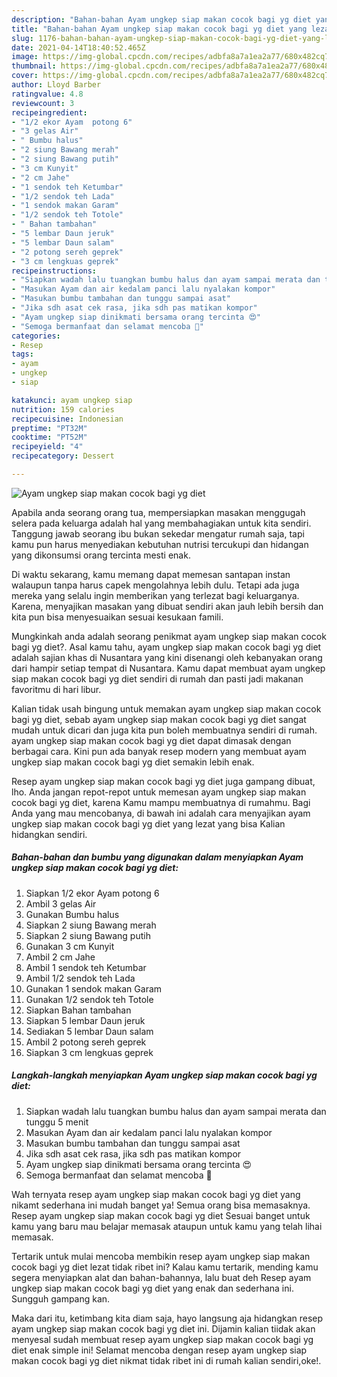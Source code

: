 ```yaml
---
description: "Bahan-bahan Ayam ungkep siap makan cocok bagi yg diet yang lezat dan Mudah Dibuat"
title: "Bahan-bahan Ayam ungkep siap makan cocok bagi yg diet yang lezat dan Mudah Dibuat"
slug: 1176-bahan-bahan-ayam-ungkep-siap-makan-cocok-bagi-yg-diet-yang-lezat-dan-mudah-dibuat
date: 2021-04-14T18:40:52.465Z
image: https://img-global.cpcdn.com/recipes/adbfa8a7a1ea2a77/680x482cq70/ayam-ungkep-siap-makan-cocok-bagi-yg-diet-foto-resep-utama.jpg
thumbnail: https://img-global.cpcdn.com/recipes/adbfa8a7a1ea2a77/680x482cq70/ayam-ungkep-siap-makan-cocok-bagi-yg-diet-foto-resep-utama.jpg
cover: https://img-global.cpcdn.com/recipes/adbfa8a7a1ea2a77/680x482cq70/ayam-ungkep-siap-makan-cocok-bagi-yg-diet-foto-resep-utama.jpg
author: Lloyd Barber
ratingvalue: 4.8
reviewcount: 3
recipeingredient:
- "1/2 ekor Ayam  potong 6"
- "3 gelas Air"
- " Bumbu halus"
- "2 siung Bawang merah"
- "2 siung Bawang putih"
- "3 cm Kunyit"
- "2 cm Jahe"
- "1 sendok teh Ketumbar"
- "1/2 sendok teh Lada"
- "1 sendok makan Garam"
- "1/2 sendok teh Totole"
- " Bahan tambahan"
- "5 lembar Daun jeruk"
- "5 lembar Daun salam"
- "2 potong sereh geprek"
- "3 cm lengkuas geprek"
recipeinstructions:
- "Siapkan wadah lalu tuangkan bumbu halus dan ayam sampai merata dan tunggu 5 menit"
- "Masukan Ayam dan air kedalam panci lalu nyalakan kompor"
- "Masukan bumbu tambahan dan tunggu sampai asat"
- "Jika sdh asat cek rasa, jika sdh pas matikan kompor"
- "Ayam ungkep siap dinikmati bersama orang tercinta 😍"
- "Semoga bermanfaat dan selamat mencoba 🙏"
categories:
- Resep
tags:
- ayam
- ungkep
- siap

katakunci: ayam ungkep siap 
nutrition: 159 calories
recipecuisine: Indonesian
preptime: "PT32M"
cooktime: "PT52M"
recipeyield: "4"
recipecategory: Dessert

---
```



![Ayam ungkep siap makan cocok bagi yg diet](https://img-global.cpcdn.com/recipes/adbfa8a7a1ea2a77/680x482cq70/ayam-ungkep-siap-makan-cocok-bagi-yg-diet-foto-resep-utama.jpg)

Apabila anda seorang orang tua, mempersiapkan masakan menggugah selera pada keluarga adalah hal yang membahagiakan untuk kita sendiri. Tanggung jawab seorang ibu bukan sekedar mengatur rumah saja, tapi kamu pun harus menyediakan kebutuhan nutrisi tercukupi dan hidangan yang dikonsumsi orang tercinta mesti enak.

Di waktu  sekarang, kamu memang dapat memesan santapan instan walaupun tanpa harus capek mengolahnya lebih dulu. Tetapi ada juga mereka yang selalu ingin memberikan yang terlezat bagi keluarganya. Karena, menyajikan masakan yang dibuat sendiri akan jauh lebih bersih dan kita pun bisa menyesuaikan sesuai kesukaan famili. 



Mungkinkah anda adalah seorang penikmat ayam ungkep siap makan cocok bagi yg diet?. Asal kamu tahu, ayam ungkep siap makan cocok bagi yg diet adalah sajian khas di Nusantara yang kini disenangi oleh kebanyakan orang dari hampir setiap tempat di Nusantara. Kamu dapat membuat ayam ungkep siap makan cocok bagi yg diet sendiri di rumah dan pasti jadi makanan favoritmu di hari libur.

Kalian tidak usah bingung untuk memakan ayam ungkep siap makan cocok bagi yg diet, sebab ayam ungkep siap makan cocok bagi yg diet sangat mudah untuk dicari dan juga kita pun boleh membuatnya sendiri di rumah. ayam ungkep siap makan cocok bagi yg diet dapat dimasak dengan berbagai cara. Kini pun ada banyak resep modern yang membuat ayam ungkep siap makan cocok bagi yg diet semakin lebih enak.

Resep ayam ungkep siap makan cocok bagi yg diet juga gampang dibuat, lho. Anda jangan repot-repot untuk memesan ayam ungkep siap makan cocok bagi yg diet, karena Kamu mampu membuatnya di rumahmu. Bagi Anda yang mau mencobanya, di bawah ini adalah cara menyajikan ayam ungkep siap makan cocok bagi yg diet yang lezat yang bisa Kalian hidangkan sendiri.

<!--inarticleads1-->

##### Bahan-bahan dan bumbu yang digunakan dalam menyiapkan Ayam ungkep siap makan cocok bagi yg diet:

1. Siapkan 1/2 ekor Ayam  potong 6
1. Ambil 3 gelas Air
1. Gunakan  Bumbu halus
1. Siapkan 2 siung Bawang merah
1. Siapkan 2 siung Bawang putih
1. Gunakan 3 cm Kunyit
1. Ambil 2 cm Jahe
1. Ambil 1 sendok teh Ketumbar
1. Ambil 1/2 sendok teh Lada
1. Gunakan 1 sendok makan Garam
1. Gunakan 1/2 sendok teh Totole
1. Siapkan  Bahan tambahan
1. Siapkan 5 lembar Daun jeruk
1. Sediakan 5 lembar Daun salam
1. Ambil 2 potong sereh geprek
1. Siapkan 3 cm lengkuas geprek




<!--inarticleads2-->

##### Langkah-langkah menyiapkan Ayam ungkep siap makan cocok bagi yg diet:

1. Siapkan wadah lalu tuangkan bumbu halus dan ayam sampai merata dan tunggu 5 menit
1. Masukan Ayam dan air kedalam panci lalu nyalakan kompor
1. Masukan bumbu tambahan dan tunggu sampai asat
1. Jika sdh asat cek rasa, jika sdh pas matikan kompor
1. Ayam ungkep siap dinikmati bersama orang tercinta 😍
1. Semoga bermanfaat dan selamat mencoba 🙏




Wah ternyata resep ayam ungkep siap makan cocok bagi yg diet yang nikamt sederhana ini mudah banget ya! Semua orang bisa memasaknya. Resep ayam ungkep siap makan cocok bagi yg diet Sesuai banget untuk kamu yang baru mau belajar memasak ataupun untuk kamu yang telah lihai memasak.

Tertarik untuk mulai mencoba membikin resep ayam ungkep siap makan cocok bagi yg diet lezat tidak ribet ini? Kalau kamu tertarik, mending kamu segera menyiapkan alat dan bahan-bahannya, lalu buat deh Resep ayam ungkep siap makan cocok bagi yg diet yang enak dan sederhana ini. Sungguh gampang kan. 

Maka dari itu, ketimbang kita diam saja, hayo langsung aja hidangkan resep ayam ungkep siap makan cocok bagi yg diet ini. Dijamin kalian tiidak akan menyesal sudah membuat resep ayam ungkep siap makan cocok bagi yg diet enak simple ini! Selamat mencoba dengan resep ayam ungkep siap makan cocok bagi yg diet nikmat tidak ribet ini di rumah kalian sendiri,oke!.

